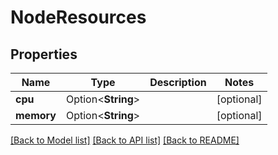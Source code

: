 # NodeResources

## Properties

Name | Type | Description | Notes
------------ | ------------- | ------------- | -------------
**cpu** | Option<**String**> |  | [optional]
**memory** | Option<**String**> |  | [optional]

[[Back to Model list]](../README.md#documentation-for-models) [[Back to API list]](../README.md#documentation-for-api-endpoints) [[Back to README]](../README.md)


